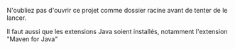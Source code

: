 N'oubliez pas d'ouvrir ce projet comme dossier racine avant de tenter de le lancer.

Il faut aussi que les extensions Java soient installés, notamment l'extension "Maven for Java"